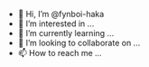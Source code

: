 - 👋 Hi, I’m @fynboi-haka
- 👀 I’m interested in ...
- 🌱 I’m currently learning ...
- 💞️ I’m looking to collaborate on ...
- 📫 How to reach me ...

<!---
fynboi-haka/fynboi-haka is a ✨ special ✨ repository because its `README.md` (this file) appears on your GitHub profile.
You can click the Preview link to take a look at your changes.
--->
